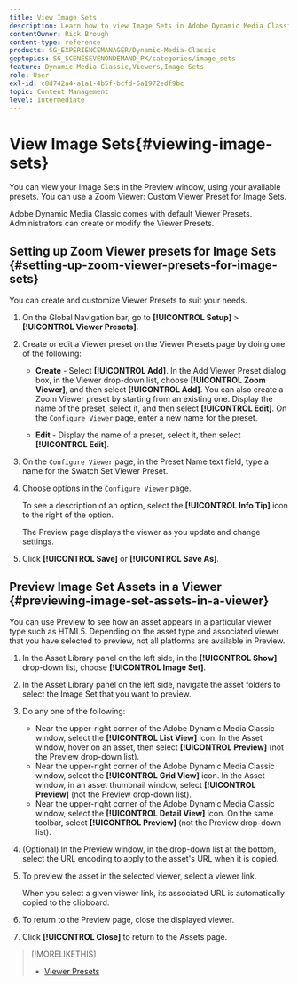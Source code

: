 ```yaml
---
title: View Image Sets
description: Learn how to view Image Sets in Adobe Dynamic Media Classic.
contentOwner: Rick Brough
content-type: reference
products: SG_EXPERIENCEMANAGER/Dynamic-Media-Classic
geptopics: SG_SCENESEVENONDEMAND_PK/categories/image_sets
feature: Dynamic Media Classic,Viewers,Image Sets
role: User
exl-id: c8d742a4-a1a1-4b5f-bcfd-6a1972edf9bc
topic: Content Management
level: Intermediate
---
```

# View Image Sets{#viewing-image-sets}

You can view your Image Sets in the Preview window, using your available presets. You can use a Zoom Viewer: Custom Viewer Preset for Image Sets.

Adobe Dynamic Media Classic comes with default Viewer Presets. Administrators can create or modify the Viewer Presets.

## Setting up Zoom Viewer presets for Image Sets {#setting-up-zoom-viewer-presets-for-image-sets}

You can create and customize Viewer Presets to suit your needs.

1. On the Global Navigation bar, go to **[!UICONTROL Setup]** > **[!UICONTROL Viewer Presets]**.
1. Create or edit a Viewer preset on the Viewer Presets page by doing one of the following:

   * **Create** - Select **[!UICONTROL Add]**. In the Add Viewer Preset dialog box, in the Viewer drop-down list, choose **[!UICONTROL Zoom Viewer]**, and then select **[!UICONTROL Add]**. You can also create a Zoom Viewer preset by starting from an existing one. Display the name of the preset, select it, and then select **[!UICONTROL Edit]**. On the `Configure Viewer` page, enter a new name for the preset.

   * **Edit** - Display the name of a preset, select it, then select **[!UICONTROL Edit]**.

1. On the `Configure Viewer` page, in the Preset Name text field, type a name for the Swatch Set Viewer Preset.
1. Choose options in the `Configure Viewer` page.

   To see a description of an option, select the **[!UICONTROL Info Tip]** icon to the right of the option.

   The Preview page displays the viewer as you update and change settings.

1. Click **[!UICONTROL Save]** or **[!UICONTROL Save As]**.

## Preview Image Set Assets in a Viewer {#previewing-image-set-assets-in-a-viewer}

You can use Preview to see how an asset appears in a particular viewer type such as HTML5. Depending on the asset type and associated viewer that you have selected to preview, not all platforms are available in Preview.

1. In the Asset Library panel on the left side, in the **[!UICONTROL Show]** drop-down list, choose **[!UICONTROL Image Set]**.
1. In the Asset Library panel on the left side, navigate the asset folders to select the Image Set that you want to preview.
1. Do any one of the following:

    * Near the upper-right corner of the Adobe Dynamic Media Classic window, select the **[!UICONTROL List View]** icon. In the Asset window, hover on an asset, then select **[!UICONTROL Preview]** (not the Preview drop-down list).
    * Near the upper-right corner of the Adobe Dynamic Media Classic window, select the **[!UICONTROL Grid View]** icon. In the Asset window, in an asset thumbnail window, select **[!UICONTROL Preview]** (not the Preview drop-down list).
    * Near the upper-right corner of the Adobe Dynamic Media Classic window, select the **[!UICONTROL Detail View]** icon. On the same toolbar, select **[!UICONTROL Preview]** (not the Preview drop-down list).

1. (Optional) In the Preview window, in the drop-down list at the bottom, select the URL encoding to apply to the asset's URL when it is copied.
1. To preview the asset in the selected viewer, select a viewer link.

   When you select a given viewer link, its associated URL is automatically copied to the clipboard.

1. To return to the Preview page, close the displayed viewer.
1. Click **[!UICONTROL Close]** to return to the Assets page.

>[!MORELIKETHIS]
>
>* [Viewer Presets](application-setup.md#viewer_presets)
